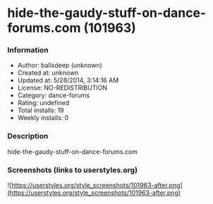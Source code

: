 # hide-the-gaudy-stuff-on-dance-forums.com (101963)

### Information
- Author: ballsdeep (unknown)
- Created at: unknown
- Updated at: 5/28/2014, 3:14:16 AM
- License: NO-REDISTRIBUTION
- Category: dance-forums
- Rating: undefined
- Total installs: 19
- Weekly installs: 0


### Description
hide-the-gaudy-stuff-on-dance-forums.com


### Screenshots (links to userstyles.org)
![https://userstyles.org/style_screenshots/101963-after.png](https://userstyles.org/style_screenshots/101963-after.png)


